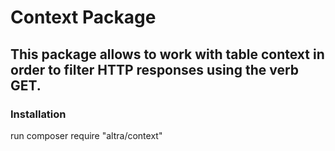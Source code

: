 # Context Package

## This package allows to work with table context in order to filter HTTP responses using the verb GET.

### Installation

run composer require "altra/context"
